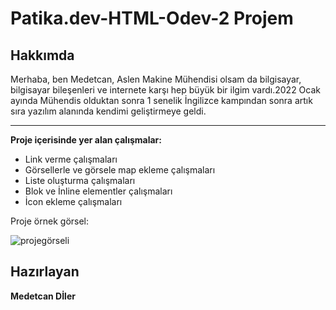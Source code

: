 # Patika.dev-HTML-Odev-2 Projem




## Hakkımda
Merhaba, ben Medetcan, Aslen Makine Mühendisi olsam da bilgisayar, bilgisayar bileşenleri ve internete karşı hep büyük bir ilgim vardı.2022 Ocak ayında Mühendis olduktan sonra 1 senelik İngilizce kampından sonra artık sıra yazılım alanında kendimi geliştirmeye geldi.

---
**Proje içerisinde yer alan çalışmalar:**
* Link verme çalışmaları
* Görsellerle ve görsele map ekleme çalışmaları
* Liste oluşturma çalışmaları
* Blok ve İnline elementler çalışmaları
* İcon ekleme çalışmaları


Proje örnek görsel:

![projegörseli](https://i.hizliresim.com/tc2lnfg.png)
## Hazırlayan
**Medetcan Dİler**

